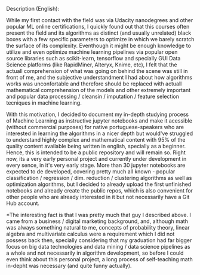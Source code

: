 Description (English):

While my first contact with the field was via Udacity nanodegrees and other popular ML online certifications, I quickly found out that this courses often present the field and its algorithms as distinct (and usually unrelated) black boxes with a few specific parameters to optimize in which we barely scratch the surface of its complexity. Eventhough it might be enough knowledge to utilize and even optimize machine learning pipelines via popular open source libraries such as scikit-learn, tensorflow and specially GUI Data Science platforms (like RapidMiner, Alteryx, Knime, etc), I felt that the actuall comprehension of what was going on behind the scene was still in front of me, and the subjective understandment I had about how algorithms works was unconfortable and therefore should be replaced with actuall mathematical comprehension of the models and other extremely important and popular data processing / cleansin / imputation / feature selection tecniques in machine learning.

With this motivation, I decided to document my in-depth studying process of Machine Learning as instructive jupyter notebooks and make it acessible (without commercial purposes) for native portuguese-speakers who are interested in learning the algorithms in a nicer depth but would've struggled to understand highly complex and mathematical content with 95% of the quality content available being written in english, specially as a beginner. Hence, this is intended to be a public repository and will remain so. Right now, its a very early personal project and currently under development in every sence, in it's very early stage. More than 30 jupyter notebooks are expected to de developed, covering pretty much all known - popular classification / regression / dim. reduction / clustering algorithms as well as optimization algorithms, but I decided to already upload the first unfinished notebooks and already create the public repos, which is also convenient for other people who are already interested in it but not necessarily have a Git Hub account.

*The interesting fact is that I was pretty much that guy I described above. I came from a business / digital marketing background, and, although math was always something natural to me, concepts of probability theory, linear algebra and multivariate calculus were a requirement which I did not possess back then, specially considering that my graduation had far bigger focus on big data technologies and data mining / data science pipelines as a whole and not necessarily in algorithm development, so before I could even think about this personal project, a long process of self-teaching math in-depht was necessary (and quite funny actually).
